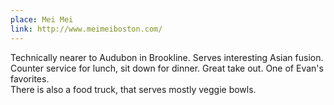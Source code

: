 ```yaml
---
place: Mei Mei
link: http://www.meimeiboston.com/
---
```

Technically nearer to Audubon in Brookline.  Serves interesting Asian fusion.
Counter service for lunch, sit down for dinner.  Great take out.  One of Evan's favorites.  
There is also a food truck, that serves mostly veggie bowls.
